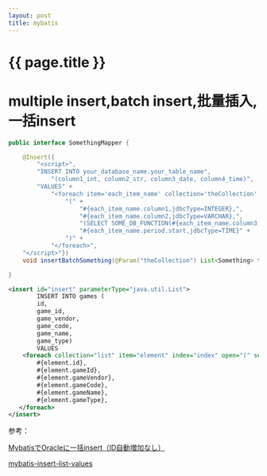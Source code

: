 ```yaml
---
layout: post
title: mybatis
---
```

{{ page.title }}
=============

# multiple insert,batch insert,批量插入,一括insert

```java
public interface SomethingMapper {

    @Insert({
        "<script>",
        "INSERT INTO your_database_name.your_table_name",
            "(column1_int, column2_str, column3_date, column4_time)",
        "VALUES" +  
            "<foreach item='each_item_name' collection='theCollection' open='' separator=',' close=''>" +
                "(" +
                    "#{each_item_name.column1,jdbcType=INTEGER},",
                    "#{each_item_name.column2,jdbcType=VARCHAR},",
                    "(SELECT SOME_DB_FUNCTION(#{each_item_name.column3,jdbcType=DATE})),",
                    "#{each_item_name.period.start,jdbcType=TIME}" +
                ")" +
            "</foreach>",
    "</script>"})
    void insertBatchSomething(@Param("theCollection") List<Something> theCollection);

}
```

```xml
<insert id="insert" parameterType="java.util.List">
        INSERT INTO games (
        id,
        game_id,
        game_vendor,
        game_code,
        game_name,
        game_type)
        VALUES
    <foreach collection="list" item="element" index="index" open="(" separator="),("  close=")">
        #{element.id},
        #{element.gameId},
        #{element.gameVendor},
        #{element.gameCode},
        #{element.gameName},
        #{element.gameType},
   </foreach>
</insert>
```

参考：

[MybatisでOracleに一括insert（ID自動増加なし）](https://qiita.com/yang1005/items/05488893fb3d4cfc58c0)

[mybatis-insert-list-values](https://stackoverflow.com/questions/17563463/mybatis-insert-list-values)
